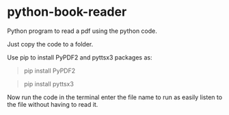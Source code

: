 # python-book-reader

Python program to read a pdf using the python code.

Just copy the code to a folder.

Use pip to install PyPDF2 and pyttsx3 packages as:

> pip install PyPDF2

> pip install pyttsx3

Now run the code in the terminal enter the file name to run as easily listen to the file without having to read it.
